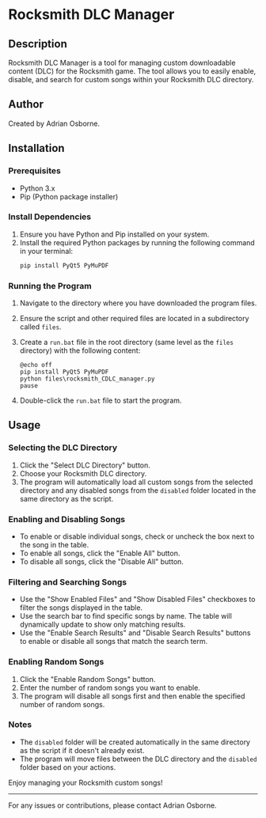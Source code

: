 # Rocksmith DLC Manager

## Description
Rocksmith DLC Manager is a tool for managing custom downloadable content (DLC) for the Rocksmith game. The tool allows you to easily enable, disable, and search for custom songs within your Rocksmith DLC directory.

## Author
Created by Adrian Osborne.

## Installation

### Prerequisites
- Python 3.x
- Pip (Python package installer)

### Install Dependencies
1. Ensure you have Python and Pip installed on your system.
2. Install the required Python packages by running the following command in your terminal:
    ```bash
    pip install PyQt5 PyMuPDF
    ```

### Running the Program
1. Navigate to the directory where you have downloaded the program files.
2. Ensure the script and other required files are located in a subdirectory called `files`.
3. Create a `run.bat` file in the root directory (same level as the `files` directory) with the following content:

    ```batch
    @echo off
    pip install PyQt5 PyMuPDF
    python files\rocksmith_CDLC_manager.py
    pause
    ```

4. Double-click the `run.bat` file to start the program.

## Usage

### Selecting the DLC Directory
1. Click the "Select DLC Directory" button.
2. Choose your Rocksmith DLC directory.
3. The program will automatically load all custom songs from the selected directory and any disabled songs from the `disabled` folder located in the same directory as the script.

### Enabling and Disabling Songs
- To enable or disable individual songs, check or uncheck the box next to the song in the table.
- To enable all songs, click the "Enable All" button.
- To disable all songs, click the "Disable All" button.

### Filtering and Searching Songs
- Use the "Show Enabled Files" and "Show Disabled Files" checkboxes to filter the songs displayed in the table.
- Use the search bar to find specific songs by name. The table will dynamically update to show only matching results.
- Use the "Enable Search Results" and "Disable Search Results" buttons to enable or disable all songs that match the search term.

### Enabling Random Songs
1. Click the "Enable Random Songs" button.
2. Enter the number of random songs you want to enable.
3. The program will disable all songs first and then enable the specified number of random songs.

### Notes
- The `disabled` folder will be created automatically in the same directory as the script if it doesn't already exist.
- The program will move files between the DLC directory and the `disabled` folder based on your actions.

Enjoy managing your Rocksmith custom songs!

---

For any issues or contributions, please contact Adrian Osborne.

